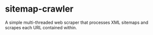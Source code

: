 # sitemap-crawler
A simple multi-threaded web scraper that processes XML sitemaps and scrapes each URL contained within.
